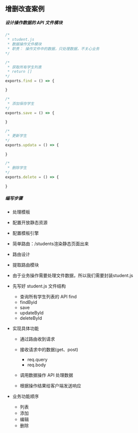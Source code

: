 ## 增删改查案例

##### 设计操作数据的 API 文件模块

```javascript
/*
 * student.js
 * 数据操作文件模块
 * 职责： 操作文件中的数据，只处理数据，不关心业务
*/

/*
 * 获取所有学生列表
 * return []
*/
exports.find = () => {

}

/*
 * 添加保存学生
*/
exports.save = () => {
	
}

/*
 * 更新学生
*/
exports.updata = () => {
	
}

/*
 * 删除学生
*/
exports.delete = () => {
	
}
```

##### 编写步骤

- 处理模板
- 配置开放静态资源
- 配置模板引擎
- 简单路由：/students渲染静态页面出来
- 路由设计
- 提取路由模块
- 由于业务操作需要处理文件数据，所以我们需要封装student.js
- 先写好 student.js 文件结构
  + 查询所有学生列表的 API find
  + findByid
  + save
  + updateById
  + deleteById

- 实现具体功能

  + 通过路由收到请求
  + 接收请求中的数据(get、post)
    * req.query
    * req.body

  + 调用数据操作 API 处理数据
  + 根据操作结果给客户端发送响应

- 业务功能顺序
  + 列表
  + 添加
  + 编辑
  + 删除
